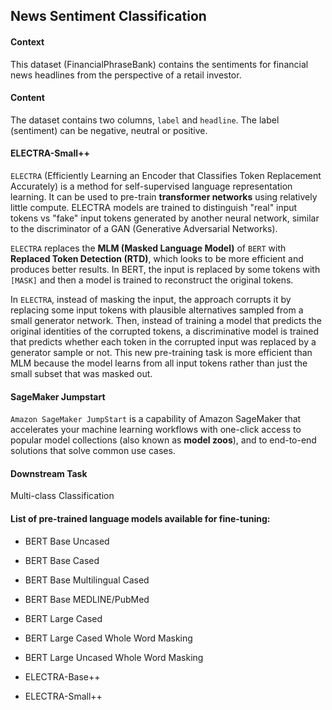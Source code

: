 ## News Sentiment Classification


#### Context
This dataset (FinancialPhraseBank) contains the sentiments for financial news headlines from the perspective of a retail investor.

#### Content
The dataset contains two columns, `label` and `headline`. The label (sentiment) can be negative, neutral or positive.

#### ELECTRA-Small++
`ELECTRA` (Efficiently Learning an Encoder that Classifies Token Replacement Accurately) is a method for self-supervised language representation learning. It can be used to pre-train **transformer networks** using relatively little compute. ELECTRA models are trained to distinguish "real" input tokens vs "fake" input tokens generated by another neural network, similar to the discriminator of a GAN (Generative Adversarial Networks).

`ELECTRA` replaces the **MLM (Masked Language Model)** of `BERT` with **Replaced Token Detection (RTD)**, which looks to be more efficient and produces better results. In BERT, the input is replaced by some tokens with `[MASK]` and then a model is trained to reconstruct the original tokens.

In `ELECTRA`, instead of masking the input, the approach corrupts it by replacing some input tokens with plausible alternatives sampled from a small generator network. Then, instead of training a model that predicts the original identities of the corrupted tokens, a discriminative model is trained that predicts whether each token in the corrupted input was replaced by a generator sample or not. This new pre-training task is more efficient than MLM because the model learns from all input tokens rather than just the small subset that was masked out.

#### SageMaker Jumpstart
`Amazon SageMaker JumpStart` is a capability of Amazon SageMaker that accelerates your machine learning workflows with one-click access to popular model collections (also known as **model zoos**), and to end-to-end solutions that solve common use cases.

#### Downstream Task
Multi-class Classification 

#### List of pre-trained language models available for fine-tuning:
* BERT Base Uncased
* BERT Base Cased
* BERT Base Multilingual Cased
* BERT Base MEDLINE/PubMed

* BERT Large Cased
* BERT Large Cased Whole Word Masking
* BERT Large Uncased Whole Word Masking

* ELECTRA-Base++

* ELECTRA-Small++


